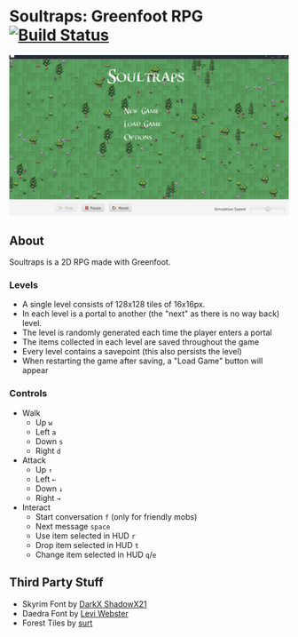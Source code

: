 # Soultraps: Greenfoot RPG [![Build Status](https://travis-ci.org/lfuelling/soultraps.svg?branch=master)](https://travis-ci.org/lfuelling/soultraps)

![Screenshot of first level](screenshot.gif)

## About

Soultraps is a 2D RPG made with Greenfoot. 

### Levels

- A single level consists of 128x128 tiles of 16x16px.
- In each level is a portal to another (the "next" as there is no way back) level.
- The level is randomly generated each time the player enters a portal
- The items collected in each level are saved throughout the game
- Every level contains a savepoint (this also persists the level)
- When restarting the game after saving, a "Load Game" button will appear

### Controls

- Walk
    - Up `w`
    - Left `a`
    - Down `s`
    - Right `d`
- Attack
    - Up `↑`
    - Left `←`
    - Down `↓`
    - Right `→` 
- Interact
    - Start conversation `f` (only for friendly mobs)
    - Next message `space`
    - Use item selected in HUD `r`
    - Drop item selected in HUD `t`
    - Change item selected in HUD `q`/`e`

## Third Party Stuff

- Skyrim Font by [DarkX ShadowX21](https://www.dafont.com/de/darkx-shadowx21.d5582)
- Daedra Font by [Levi Webster](https://www.dafont.com/de/levi-webster.d7357)
- Forest Tiles by [surt](https://opengameart.org/users/surt)